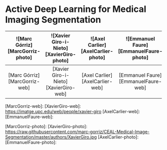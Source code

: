 # Active Deep Learning for Medical Imaging Segmentation

| ![Marc Górriz][MarcGorriz-photo]  | ![Xavier Giro-i-Nieto][XavierGiro-photo]  |  ![Axel Carlier][AxelCarlier-photo] | ![Emmanuel Faure][EmmanuelFaure-photo]  |
|:-:|:-:|:-:|:-:|
| [Marc Górriz][MarcGorriz-web]  | [Xavier Giro-i-Nieto][XavierGiro-web] | [Axel Carlier][AxelCarlier-web] | [Emmanuel Faure][EmmanuelFaure-web] |

[MarcGorriz-web]: 
[XavierGiro-web]: https://imatge.upc.edu/web/people/xavier-giro
[AxelCarlier-web]:
[EmmanuelFaure-web]:



[MarcGorriz-photo]: 
[XavierGiro-photo]: https://raw.githubusercontent.com/marc-gorriz/CEAL-Medical-Image-Segmentation/master/authors/XavierGiro.jpg
[AxelCarlier-photo]:
[EmmanuelFaure-photo]:

